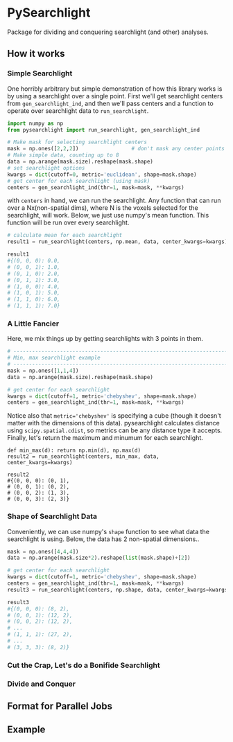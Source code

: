 PySearchlight
=============
Package for dividing and conquering searchlight (and other) analyses.

How it works
------------
### Simple Searchlight
One horribly arbitrary but simple demonstration of how this library works is by using a searchlight over a single point.
First we'll get searchlight centers from `gen_searchlight_ind`, 
and then we'll pass centers and a function to operate over searchlight data to `run_searchlight`.

```python
import numpy as np
from pysearchlight import run_searchlight, gen_searchlight_ind

# Make mask for selecting searchlight centers
mask = np.ones([2,2,2])                 # don't mask any center points
# Make simple data, counting up to 8
data = np.arange(mask.size).reshape(mask.shape)
# set searchlight options
kwargs = dict(cutoff=0, metric='euclidean', shape=mask.shape)
# get center for each searchlight (using mask)
centers = gen_searchlight_ind(thr=1, mask=mask, **kwargs)
```

with `centers` in hand, we can run the searchlight.
Any function that can run over a Nx(non-spatial dims), where N is the voxels selected for the searchlight, will work.
Below, we just use numpy's mean function. This function will be run over every searchlight.

```python
# calculate mean for each searchlight
result1 = run_searchlight(centers, np.mean, data, center_kwargs=kwargs)

result1
#{(0, 0, 0): 0.0,
# (0, 0, 1): 1.0,
# (0, 1, 0): 2.0,
# (0, 1, 1): 3.0,
# (1, 0, 0): 4.0,
# (1, 0, 1): 5.0,
# (1, 1, 0): 6.0,
# (1, 1, 1): 7.0}
```

### A Little Fancier
Here, we mix things up by getting searchlights with 3 points in them.

```python
# -----------------------------------------------------------------------------
# Min, max searchlight example
# -----------------------------------------------------------------------------
mask = np.ones([1,1,4])
data = np.arange(mask.size).reshape(mask.shape)

# get center for each searchlight
kwargs = dict(cutoff=1, metric='chebyshev', shape=mask.shape)
centers = gen_searchlight_ind(thr=1, mask=mask, **kwargs)
```

Notice also that `metric='chebyshev'` is specifying a cube (though it doesn't matter with the dimensions of this data).
pysearchlight calculates distance using `scipy.spatial.cdist`, so metrics can be any distance type it accepts.
Finally, let's return the maximum and minumum for each searchlight.

```
def min_max(d): return np.min(d), np.max(d)
result2 = run_searchlight(centers, min_max, data, center_kwargs=kwargs)

result2
#{(0, 0, 0): (0, 1),
# (0, 0, 1): (0, 2), 
# (0, 0, 2): (1, 3), 
# (0, 0, 3): (2, 3)}
```

### Shape of Searchlight Data
Conveniently, we can use numpy's `shape` function to see what data the searchlight is using.
Below, the data has 2 non-spatial dimensions..

```python
mask = np.ones([4,4,4])
data = np.arange(mask.size*2).reshape(list(mask.shape)+[2])

# get center for each searchlight
kwargs = dict(cutoff=1, metric='chebyshev', shape=mask.shape)
centers = gen_searchlight_ind(thr=1, mask=mask, **kwargs)
result3 = run_searchlight(centers, np.shape, data, center_kwargs=kwargs)

result3
#{(0, 0, 0): (8, 2),
# (0, 0, 1): (12, 2),
# (0, 0, 2): (12, 2),
# ...
# (1, 1, 1): (27, 2),
# ...
# (3, 3, 3): (8, 2)}
```

### Cut the Crap, Let's do a Bonifide Searchlight


### Divide and Conquer

Format for Parallel Jobs
------------------------

Example
-------
